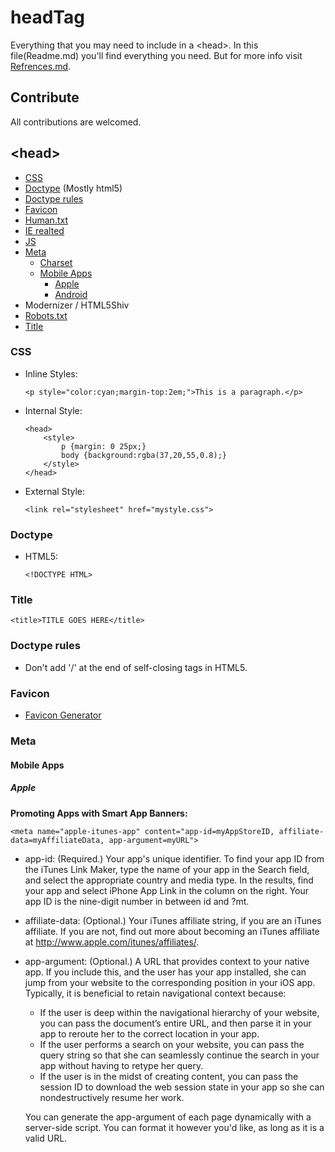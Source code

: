 headTag
===
Everything that you may need to include in a &lt;head>.
In this file(Readme.md) you'll find everything you need. But for more info visit [Refrences.md](/Refrences.md).

Contribute
---
All contributions are welcomed.

&lt;head>
---
+ [CSS](#css)
+ [Doctype](#doctype) (Mostly html5)
+ [Doctype rules](#doctype-rules)
+ [Favicon](#favicon)
+ [Human.txt](#human.txt)
+ [IE realted](#ie-realted)
+ [JS](#js)
+ [Meta](#meta)
    + [Charset](#charset)
    + [Mobile Apps](#mobile-apps)
        + [Apple](#apple)
        + [Android](#android)
+ Modernizer / HTML5Shiv
+ [Robots.txt](#robots.txt)
+ [Title](#title)


### CSS
+ Inline Styles:
    ```
    <p style="color:cyan;margin-top:2em;">This is a paragraph.</p>
    ```

+ Internal Style:
    ```
    <head>
        <style>
            p {margin: 0 25px;}
            body {background:rgba(37,20,55,0.8);}
        </style>
    </head>
    ```
+ External Style:
    ```
    <link rel="stylesheet" href="mystyle.css">
    ```

### Doctype
+ HTML5:
    ```
    <!DOCTYPE HTML>
    ```

### Title
```
<title>TITLE GOES HERE</title>
```

### Doctype rules
+ Don't add '/' at the end of self-closing tags in HTML5.

### Favicon
+ [Favicon Generator](http://realfavicongenerator.net/)

### Meta

#### Mobile Apps

##### Apple
**Promoting Apps with Smart App Banners:**
```
<meta name="apple-itunes-app" content="app-id=myAppStoreID, affiliate-data=myAffiliateData, app-argument=myURL">
```
+ app-id: (Required.) Your app's unique identifier. To find your app ID from the iTunes Link Maker, type the name of your app in the Search field, and select the appropriate country and media type. In the results, find your app and select iPhone App Link in the column on the right. Your app ID is the nine-digit number in between id and ?mt.
+ affiliate-data: (Optional.) Your iTunes affiliate string, if you are an iTunes affiliate. If you are not, find out more about becoming an iTunes affiliate at http://www.apple.com/itunes/affiliates/.
+ app-argument: (Optional.) A URL that provides context to your native app. If you include this, and the user has your app installed, she can jump from your website to the corresponding position in your iOS app. Typically, it is beneficial to retain navigational context because:
    + If the user is deep within the navigational hierarchy of your website, you can pass the document’s entire URL, and then parse it in your app to reroute her to the correct location in your app.
    + If the user performs a search on your website, you can pass the query string so that she can seamlessly continue the search in your app without having to retype her query.
    + If the user is in the midst of creating content, you can pass the session ID to download the web session state in your app so she can nondestructively resume her work.

    You can generate the app-argument of each page dynamically with a server-side script. You can format it however you'd like, as long as it is a valid URL.
